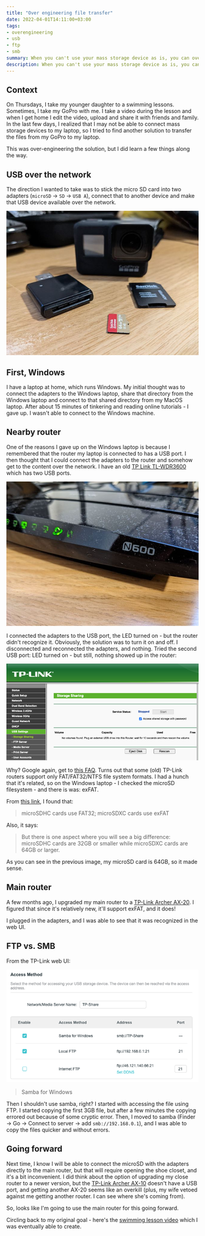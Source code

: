 ```yaml
---
title: "Over engineering file transfer"
date: 2022-04-01T14:11:00+03:00
tags: 
- overengineering
- usb
- ftp
- smb
summary: When you can't use your mass storage device as is, you can over-engineer the network to transfer files.
description: When you can't use your mass storage device as is, you can over-engineer the network to transfer files.
---
```


## Context

On Thursdays, I take my younger daughter to a swimming lessons. Sometimes, I take my GoPro with me. I take a video during the lesson and when I get home I edit the video, upload and share it with friends and family. In the last few days, I realized that I may not be able to connect mass storage devices to my laptop, so I tried to find another solution to transfer the files from my GoPro to my laptop. 

This was over-engineering the solution, but I did learn a few things along the way. 

## USB over the network

The direction I wanted to take was to stick the micro SD card into two adapters (`microSD` -> `SD` -> `USB A`), connect that to another device and make that USB device available over the network.

![](sd_adapters.jpeg)

## First, Windows

I have a laptop at home, which runs Windows. My initial thought was to connect the adapters to the Windows laptop, share that directory from the Windows laptop and connect to that shared directory from my MacOS laptop. After about 15 minutes of tinkering and reading online tutorials - I gave up. I wasn't able to connect to the Windows machine.

## Nearby router

One of the reasons I gave up on the Windows laptop is because I remembered that the router my laptop is connected to has a USB port. I then thought that I could connect the adapters to the router and somehow get to the content over the network. I have an old [TP Link TL-WDR3600](https://www.tp-link.com/us/home-networking/wifi-router/tl-wdr3600/) which has two USB ports.

![](tp_link_n600.jpeg)

I connected the adapters to the USB port, the LED turned on - but the router didn't recognize it. Obviously, the solution was to turn it on and off. I disconnected and reconnected the adapters, and nothing. Tried the second USB port: LED turned on - but still, nothing showed up in the router: 

![](tplink_no_usb.png)

Why? Google again, get to [this FAQ](https://www.tp-link.com/us/support/faq/2289/). Turns out that some (old) TP-Link routers support only FAT/FAT32/NTFS file system formats. I had a hunch that it's related, so on the Windows laptop - I checked the microSD filesystem - and there is was: exFAT. 

From [this link](https://havecamerawilltravel.com/gopro/sd-card-gopro-hero7), I found that: 

> microSDHC cards use FAT32; microSDXC cards use exFAT

Also, it says: 

> But there is one aspect where you will see a big difference: microSDHC cards are 32GB or smaller while microSDXC cards are 64GB or larger.

As you can see in the previous image, my microSD card is 64GB, so it made sense. 

## Main router

A few months ago, I upgraded my main router to a [TP-Link Archer AX-20](https://www.tp-link.com/us/home-networking/wifi-router/archer-ax20/). I figured that since it's relatively new, it'll support exFAT, and it does! 

I plugged in the adapters, and I was able to see that it was recognized in the web UI.

## FTP vs. SMB

From the TP-Link web UI:

![](tp_link_ftp_samba.png)

> Samba for Windows

Then I shouldn't use samba, right? I started with accessing the file using FTP. I started copying the first 3GB file, but after a few minutes the copying errored out because of some cryptic error. Then, I moved to samba (Finder -> Go -> Connect to server -> add `smb://192.168.0.1`), and I was able to copy the files quicker and without errors.

## Going forward

Next time, I know I will be able to connect the microSD with the adapters directly to the main router, but that will require opening the shoe closet, and it's a bit inconvenient. I did think about the option of upgrading my close router to a newer version, but the [TP-Link Archer AX-10](https://www.tp-link.com/us/home-networking/wifi-router/archer-ax10/) doesn't have a USB port, and getting another AX-20 seems like an overkill (plus, my wife vetoed against me getting another router. I can see where she's coming from). 

So, looks like I'm going to use the main router for this going forward.

Circling back to my original goal - here's the [swimming lesson video](https://www.youtube.com/watch?v=wbvn2UjgUmM) which I was eventually able to create.
